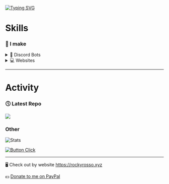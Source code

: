 [![Typing SVG](https://readme-typing-svg.demolab.com?font=Fira+Code&size=50&pause=1000&color=0055F7&center=true&vCenter=true&width=935&height=60&lines=Hi%2C+I'm+RockyRosso+%F0%9F%91%8B;I+enjoy+making+things+%F0%9F%99%82)](https://git.io/typing-svg)

# Skills
### 📝 I make

<details>
  <summary>🤖 Discord Bots</summary>
  <h1>Common Stack</h1>
  <div">
    <img title="node.js" src="https://cdn.jsdelivr.net/gh/devicons/devicon/icons/nodejs/nodejs-original.svg" width="50" />
    <img title="oceanic.js" src="https://github.com/user-attachments/assets/478ef1a0-8a58-4b4f-acb0-f138e1ddf668" width="50" />
    <img title="MongoDB" src="https://cdn.jsdelivr.net/gh/devicons/devicon@latest/icons/mongodb/mongodb-original.svg" width="50" />
    <img title="Postgresql" src="https://cdn.jsdelivr.net/gh/devicons/devicon@latest/icons/postgresql/postgresql-original.svg" width="50" />
  </div>
</details>
<details>
  <summary>💻 Websites</summary>
  <h1>Common Stack</h1>
  <div>
    <img title="node.js" src="https://cdn.jsdelivr.net/gh/devicons/devicon/icons/nodejs/nodejs-original.svg" width="50" />
    <img title="Vue.js" src="https://cdn.jsdelivr.net/gh/devicons/devicon@latest/icons/vuejs/vuejs-original.svg" width="50" />
    <img title="Astro" src="https://cdn.jsdelivr.net/gh/devicons/devicon@latest/icons/astro/astro-original.svg" width="50" />
  </div>
</details>

---

# Activity

<h3>🕔 Latest Repo</h3>
<a href="https://github.com/RockyRosso/Personal-Website">
  <img src="https://github-readme-stats.vercel.app/api/pin/?username=RockyRosso&repo=Personal-Website&theme=transparent" />
</a>

### Other

![Stats](https://github-readme-stats.vercel.app/api/top-langs/?username=RockyRosso&layout=compact&theme=transparent)

[![Button Click](https://img.shields.io/badge/Personal_Templates-37a779?style=for-the-badge)](https://github.com/orgs/Rosso-Templates/repositories)

---

🖥️ Check out by website
https://rockyrosso.xyz

💵 [Donate to me on PayPal](https://www.paypal.com/donate/?business=YQH2Z4CKRGEAY&no_recurring=0&currency_code=USD)
